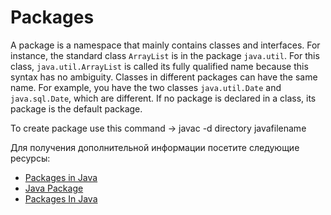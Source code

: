 # Packages

A package is a namespace that mainly contains classes and interfaces. For instance, the standard class `ArrayList` is in the package `java.util`. For this class, `java.util.ArrayList` is called its fully qualified name because this syntax has no ambiguity. Classes in different packages can have the same name. For example, you have the two classes `java.util.Date` and `java.sql.Date`, which are different. If no package is declared in a class, its package is the default package.

To create package use this command -> javac -d directory javafilename

Для получения дополнительной информации посетите следующие ресурсы:

- [Packages in Java](https://docs.oracle.com/javase/8/docs/api/java/lang/Package.html)
- [Java Package](https://www.javatpoint.com/package)
- [Packages In Java](https://www.geeksforgeeks.org/packages-in-java/)
